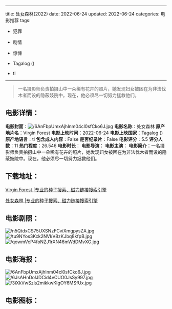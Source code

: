 
---
title: 处女森林(2022)
date: 2022-06-24
updated: 2022-06-24
categories: 电影推荐
tags:
- 犯罪
- 剧情
- 惊悚

- Tagalog ()
- tl
---


> 一名摄影师负责拍摄山中一朵稀有花卉的照片，她发现妇女被困在为非法伐木者而设的隐蔽妓院中。现在，他必须尽一切努力拯救他们。

## **电影详情**：

**电影封面**：<img src="https://image.tmdb.org/t/p/w200/6AnFbpUmxAjhInm04cl0sfCko6J.jpg" alt="/6AnFbpUmxAjhInm04cl0sfCko6J.jpg" title="/6AnFbpUmxAjhInm04cl0sfCko6J.jpg">
**电影名称**：处女森林
**原产地片名**：Virgin Forest
**电影上映时间**：2022-06-24
**电影上映国家**：Tagalog ()
**原产地语言**：tl
**包含成人内容**：False
**是否纪录片**：False
**电影评分**：5.5
**评分人数**：11
**热门程度**：26.546
**电影时长**：
**电影导演**：
**电影主演**：
**电影简介**：一名摄影师负责拍摄山中一朵稀有花卉的照片，她发现妇女被困在为非法伐木者而设的隐蔽妓院中。现在，他必须尽一切努力拯救他们。

## **下载地址**：
[Virgin Forest |专业的种子搜索、磁力链接搜索引擎](https://movie.amd794.com:2083/?search=Virgin%20Forest&ordering=&mode=match_phrase&page_size=10&page=1)

[处女森林 |专业的种子搜索、磁力链接搜索引擎](https://movie.amd794.com:2083/?search=%E5%A4%84%E5%A5%B3%E6%A3%AE%E6%9E%97&ordering=&mode=match_phrase&page_size=10&page=1)
 

## **电影剧照**：
<img src="https://image.tmdb.org/t/p/original/n5QtdxCS75UXSNzFCviXmgpysZA.jpg" alt="/n5QtdxCS75UXSNzFCviXmgpysZA.jpg" title="/n5QtdxCS75UXSNzFCviXmgpysZA.jpg"><img src="https://image.tmdb.org/t/p/original/tu9NYos3Kck2NVkV8zKJbq8kfpB.jpg" alt="/tu9NYos3Kck2NVkV8zKJbq8kfpB.jpg" title="/tu9NYos3Kck2NVkV8zKJbq8kfpB.jpg"><img src="https://image.tmdb.org/t/p/original/qowmVcP4foNZJ1rXN46mWdDMvXG.jpg" alt="/qowmVcP4foNZJ1rXN46mWdDMvXG.jpg" title="/qowmVcP4foNZJ1rXN46mWdDMvXG.jpg">

## **电影海报**：
<img src="https://image.tmdb.org/t/p/original/6AnFbpUmxAjhInm04cl0sfCko6J.jpg" alt="/6AnFbpUmxAjhInm04cl0sfCko6J.jpg" title="/6AnFbpUmxAjhInm04cl0sfCko6J.jpg"><img src="https://image.tmdb.org/t/p/original/6JsAHnDolJDCid4vCUO0JsSy997.jpg" alt="/6JsAHnDolJDCid4vCUO0JsSy997.jpg" title="/6JsAHnDolJDCid4vCUO0JsSy997.jpg"><img src="https://image.tmdb.org/t/p/original/3iXkVwSzls2mikkwKIgOY6MSfUx.jpg" alt="/3iXkVwSzls2mikkwKIgOY6MSfUx.jpg" title="/3iXkVwSzls2mikkwKIgOY6MSfUx.jpg">

## **电影图标**：


